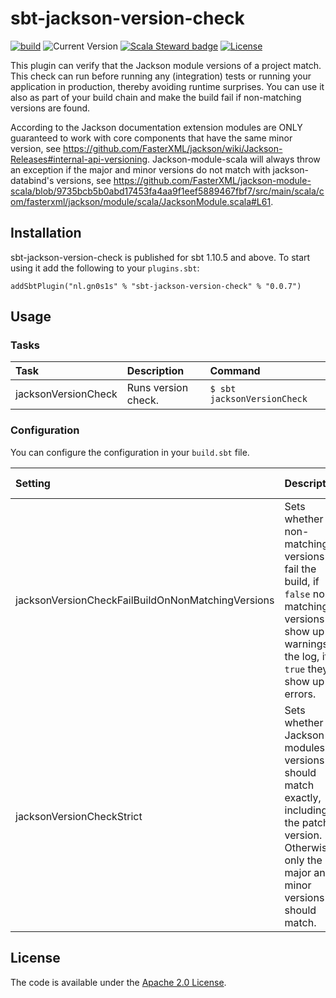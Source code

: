 # sbt-jackson-version-check

[![build](https://github.com/Philippus/sbt-jackson-version-check/workflows/build/badge.svg)](https://github.com/Philippus/sbt-jackson-version-check/actions/workflows/scala.yml?query=workflow%3Abuild+branch%3Amain)
![Current Version](https://img.shields.io/badge/version-0.0.7-brightgreen.svg?style=flat "0.0.7")
[![Scala Steward badge](https://img.shields.io/badge/Scala_Steward-helping-blue.svg?style=flat&logo=data:image/png;base64,iVBORw0KGgoAAAANSUhEUgAAAA4AAAAQCAMAAAARSr4IAAAAVFBMVEUAAACHjojlOy5NWlrKzcYRKjGFjIbp293YycuLa3pYY2LSqql4f3pCUFTgSjNodYRmcXUsPD/NTTbjRS+2jomhgnzNc223cGvZS0HaSD0XLjbaSjElhIr+AAAAAXRSTlMAQObYZgAAAHlJREFUCNdNyosOwyAIhWHAQS1Vt7a77/3fcxxdmv0xwmckutAR1nkm4ggbyEcg/wWmlGLDAA3oL50xi6fk5ffZ3E2E3QfZDCcCN2YtbEWZt+Drc6u6rlqv7Uk0LdKqqr5rk2UCRXOk0vmQKGfc94nOJyQjouF9H/wCc9gECEYfONoAAAAASUVORK5CYII=)](https://scala-steward.org)
[![License](https://img.shields.io/badge/license-Apache%202.0-blue.svg?style=flat "Apache 2.0")](LICENSE)

This plugin can verify that the Jackson module versions of a project match. This check can run before running any
(integration) tests or running your application in production, thereby avoiding runtime surprises. You can use it also
as part of your build chain and make the build fail if non-matching versions are found.

According to the Jackson documentation extension modules are ONLY guaranteed to work with core components that have the
same minor version, see https://github.com/FasterXML/jackson/wiki/Jackson-Releases#internal-api-versioning.
Jackson-module-scala will always throw an exception if the major and minor versions do not match with jackson-databind's
versions, see https://github.com/FasterXML/jackson-module-scala/blob/9735bcb5b0abd17453fa4aa9f1eef5889467fbf7/src/main/scala/com/fasterxml/jackson/module/scala/JacksonModule.scala#L61.

## Installation

sbt-jackson-version-check is published for sbt 1.10.5 and above. To start using it add the following to your
`plugins.sbt`:

```
addSbtPlugin("nl.gn0s1s" % "sbt-jackson-version-check" % "0.0.7")
```

## Usage
### Tasks

| Task                | Description          | Command                         |
|:--------------------|:---------------------|:--------------------------------|
| jacksonVersionCheck | Runs version check.  | ```$ sbt jacksonVersionCheck``` |

### Configuration
You can configure the configuration in your `build.sbt` file.

| Setting                                           | Description                                                                                                                                           | Default Value |
|:--------------------------------------------------|:------------------------------------------------------------------------------------------------------------------------------------------------------|:--------------|
| jacksonVersionCheckFailBuildOnNonMatchingVersions | Sets whether non-matching versions fail the build, if `false` non-matching versions show up as warnings in the log, if `true` they show up as errors. | false         |
| jacksonVersionCheckStrict                         | Sets whether Jackson modules versions should match exactly, including the patch version. Otherwise only the major and minor versions should match.    | false         |   

## License
The code is available under the [Apache 2.0 License](LICENSE).
